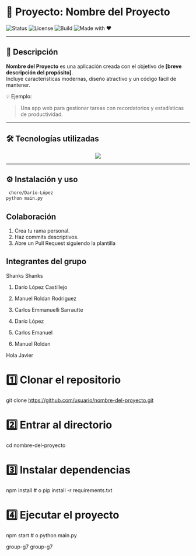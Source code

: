 # 🚀 Proyecto: Nombre del Proyecto

![Status](https://img.shields.io/badge/status-en%20desarrollo-yellow)
![License](https://img.shields.io/badge/licencia-MIT-blue)
![Build](https://img.shields.io/badge/build-passing-brightgreen)
![Made with ❤️](https://img.shields.io/badge/made%20with-%E2%9D%A4-red)

---

## 🧠 Descripción

**Nombre del Proyecto** es una aplicación creada con el objetivo de **[breve descripción del propósito]**.  
Incluye características modernas, diseño atractivo y un código fácil de mantener.

💡 Ejemplo:  
> Una app web para gestionar tareas con recordatorios y estadísticas de productividad.

---

## 🛠️ Tecnologías utilizadas

<p align="center">
  <img src="https://skillicons.dev/icons?i=html,css,js,react,nodejs,java,mysql,python,git,github,vscode" />
</p>

---

## ⚙️ Instalación y uso

```bash
 chore/Darío-López
python main.py
```

## Colaboración
1. Crea tu rama personal.
2. Haz commits descriptivos.
3. Abre un Pull Request siguiendo la plantilla

## Integrantes del grupo
 Shanks
 Shanks
1. Darío López Castillejo
2. Manuel Roldan Rodriguez
3. Carlos Emmanuelli Sarrautte 

1. Darío López
2. Carlos Emanuel
3. Manuel Roldan


Hola Javier

# 1️⃣ Clonar el repositorio
git clone https://github.com/usuario/nombre-del-proyecto.git

# 2️⃣ Entrar al directorio
cd nombre-del-proyecto

# 3️⃣ Instalar dependencias
npm install   # o pip install -r requirements.txt

# 4️⃣ Ejecutar el proyecto
npm start     # o python main.py


 group-g7
 group-g7

